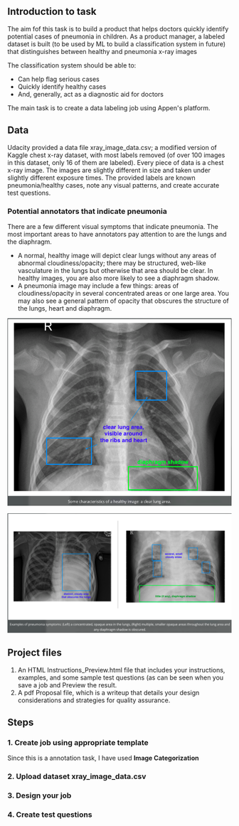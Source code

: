 ## Introduction to task
The aim fof this task is to build a product that helps doctors quickly identify potential cases of pneumonia in children. As a product manager, a labeled dataset is built (to be used by ML to build a classification system in future) that distinguishes between healthy and pneumonia x-ray images 

The classification system should be able to:
* Can help flag serious cases
* Quickly identify healthy cases
* And, generally, act as a diagnostic aid for doctors

The main task is to create a data labeling job using Appen's platform. 

## Data

Udacity provided a data file xray_image_data.csv; a modified version of Kaggle chest x-ray dataset, with most labels removed (of over 100 images in this dataset, only 16 of them are labeled). Every piece of data is a chest x-ray image. The images are slightly different in size and taken under slightly different exposure times. The provided labels are known pneumonia/healthy cases, note any visual patterns, and create accurate test questions.

### Potential annotators that indicate pneumonia
There are a few different visual symptoms that indicate pneumonia. The most important areas to have annotators pay attention to are the lungs and the diaphragm.

* A normal, healthy image will depict clear lungs without any areas of abnormal cloudiness/opacity; there may be structured, web-like vasculature in the lungs but otherwise that area should be clear. In healthy images, you are also more likely to see a diaphragm shadow.
* A pneumonia image may include a few things: areas of cloudiness/opacity in several concentrated areas or one large area. You may also see a general pattern of opacity that obscures the structure of the lungs, heart and diaphragm.

![Clear lung X-Ray](https://github.com/SoumyaK23/AI-Product-Manager-Nanodegree/blob/main/Project%201:%20Create%20Medical%20Image%20Annotation/Screenshots/clear_lung_area_Xray.png)

![Pneumonia example lung X-Ray](https://github.com/SoumyaK23/AI-Product-Manager-Nanodegree/blob/main/Project%201:%20Create%20Medical%20Image%20Annotation/Screenshots/example_peneumonia_symptoms_Xray.png)

## Project files
1. An HTML Instructions_Preview.html file that includes your instructions, examples, and some sample test questions (as can be seen when you save a job and Preview the result.
2. A pdf Proposal file, which is a writeup that details your design considerations and strategies for quality assurance.

## Steps

### 1. Create job using appropriate template
Since this is a annotation task, I have used <Strong>Image Categorization</strong>
### 2. Upload dataset xray_image_data.csv 
### 3. Design your job
### 4. Create test questions
